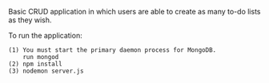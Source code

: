 Basic CRUD application in which users are able to create as many to-do lists as they wish.

To run the application:

    (1) You must start the primary daemon process for MongoDB.
        run mongod
    (2) npm install
    (3) nodemon server.js

